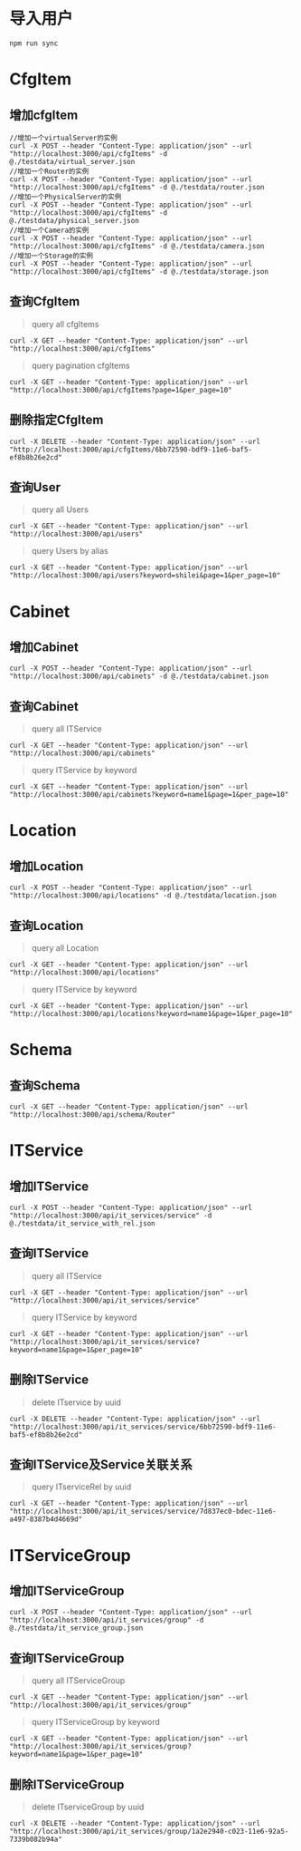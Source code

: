 # 导入用户

```
npm run sync
```

# CfgItem

## 增加cfgItem

```
//增加一个virtualServer的实例
curl -X POST --header "Content-Type: application/json" --url "http://localhost:3000/api/cfgItems" -d @./testdata/virtual_server.json
//增加一个Router的实例
curl -X POST --header "Content-Type: application/json" --url "http://localhost:3000/api/cfgItems" -d @./testdata/router.json
//增加一个PhysicalServer的实例
curl -X POST --header "Content-Type: application/json" --url "http://localhost:3000/api/cfgItems" -d @./testdata/physical_server.json
//增加一个Camera的实例
curl -X POST --header "Content-Type: application/json" --url "http://localhost:3000/api/cfgItems" -d @./testdata/camera.json
//增加一个Storage的实例
curl -X POST --header "Content-Type: application/json" --url "http://localhost:3000/api/cfgItems" -d @./testdata/storage.json

```

## 查询CfgItem

> query all cfgItems

```
curl -X GET --header "Content-Type: application/json" --url "http://localhost:3000/api/cfgItems"
```

> query pagination cfgItems 

```
curl -X GET --header "Content-Type: application/json" --url "http://localhost:3000/api/cfgItems?page=1&per_page=10"
```

## 删除指定CfgItem

```
curl -X DELETE --header "Content-Type: application/json" --url "http://localhost:3000/api/cfgItems/6bb72590-bdf9-11e6-baf5-ef8b8b26e2cd"
```

## 查询User

> query all Users

```
curl -X GET --header "Content-Type: application/json" --url "http://localhost:3000/api/users"
```

> query Users by alias

```
curl -X GET --header "Content-Type: application/json" --url "http://localhost:3000/api/users?keyword=shilei&page=1&per_page=10"
```

# Cabinet

## 增加Cabinet
```
curl -X POST --header "Content-Type: application/json" --url "http://localhost:3000/api/cabinets" -d @./testdata/cabinet.json
```

## 查询Cabinet

> query all ITService

```
curl -X GET --header "Content-Type: application/json" --url "http://localhost:3000/api/cabinets"
```

> query ITService by keyword

```
curl -X GET --header "Content-Type: application/json" --url "http://localhost:3000/api/cabinets?keyword=name1&page=1&per_page=10"
```

# Location

## 增加Location

```
curl -X POST --header "Content-Type: application/json" --url "http://localhost:3000/api/locations" -d @./testdata/location.json
```

## 查询Location

> query all Location

```
curl -X GET --header "Content-Type: application/json" --url "http://localhost:3000/api/locations"
```

> query ITService by keyword

```
curl -X GET --header "Content-Type: application/json" --url "http://localhost:3000/api/locations?keyword=name1&page=1&per_page=10"
```

# Schema

## 查询Schema

```
curl -X GET --header "Content-Type: application/json" --url "http://localhost:3000/api/schema/Router"
```

# ITService

## 增加ITService

```
curl -X POST --header "Content-Type: application/json" --url "http://localhost:3000/api/it_services/service" -d @./testdata/it_service_with_rel.json
```

## 查询ITService

> query all ITService

```
curl -X GET --header "Content-Type: application/json" --url "http://localhost:3000/api/it_services/service"
```

> query ITService by keyword

```
curl -X GET --header "Content-Type: application/json" --url "http://localhost:3000/api/it_services/service?keyword=name1&page=1&per_page=10"
```

## 删除ITService

> delete ITservice by uuid 

```
curl -X DELETE --header "Content-Type: application/json" --url "http://localhost:3000/api/it_services/service/6bb72590-bdf9-11e6-baf5-ef8b8b26e2cd"
```

## 查询ITService及Service关联关系

> query ITserviceRel by uuid 

```
curl -X GET --header "Content-Type: application/json" --url "http://localhost:3000/api/it_services/service/7d837ec0-bdec-11e6-a497-8387b4d4669d"
```

# ITServiceGroup

## 增加ITServiceGroup

```
curl -X POST --header "Content-Type: application/json" --url "http://localhost:3000/api/it_services/group" -d @./testdata/it_service_group.json
```

## 查询ITServiceGroup

> query all ITServiceGroup

```
curl -X GET --header "Content-Type: application/json" --url "http://localhost:3000/api/it_services/group"
```

> query ITServiceGroup by keyword

```
curl -X GET --header "Content-Type: application/json" --url "http://localhost:3000/api/it_services/group?keyword=name1&page=1&per_page=10"
```

## 删除ITServiceGroup

> delete ITserviceGroup by uuid 

```
curl -X DELETE --header "Content-Type: application/json" --url "http://localhost:3000/api/it_services/group/1a2e2940-c023-11e6-92a5-7339b082b94a"
```
